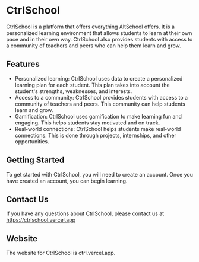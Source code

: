# CtrlSchool

CtrlSchool is a platform that offers everything AltSchool offers. It is a personalized learning environment that allows students to learn at their own pace and in their own way. CtrlSchool also provides students with access to a community of teachers and peers who can help them learn and grow.

## Features

* Personalized learning: CtrlSchool uses data to create a personalized learning plan for each student. This plan takes into account the student's strengths, weaknesses, and interests.
* Access to a community: CtrlSchool provides students with access to a community of teachers and peers. This community can help students learn and grow.
* Gamification: CtrlSchool uses gamification to make learning fun and engaging. This helps students stay motivated and on track.
* Real-world connections: CtrlSchool helps students make real-world connections. This is done through projects, internships, and other opportunities.

## Getting Started

To get started with CtrlSchool, you will need to create an account. Once you have created an account, you can begin learning.

## Contact Us

If you have any questions about CtrlSchool, please contact us at https://ctrlschool.vercel.app

## Website

The website for CtrlSchool is ctrl.vercel.app.
